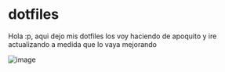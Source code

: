 # dotfiles

Hola :p, aqui dejo mis dotfiles los voy haciendo de apoquito
y ire actualizando a medida que lo vaya mejorando 

![image](https://user-images.githubusercontent.com/96892387/215920369-9114db6f-30c2-4983-9b2b-1775584bb55b.png)


